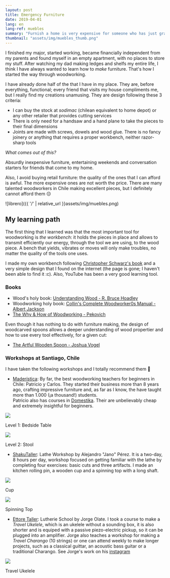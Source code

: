 ```yaml
---
layout: post
title: Emergency Furniture
date: 2019-04-01
lang: en
lang-ref: muebles
summary: "Furnish a home is very expensive for someone who has just graduated"
thumbnail: "assets/img/muebles_thumb.png"
---
```

I finished my major, started working, became financially independent from my parents and found myself in an empty apartment, with no places to store my stuff. After watching my dad making ledges and shelfs my entire life, I think I have always wanted to learn how to *make* furniture. That's how I started the way through woodworking.

I have already done half of the that I have in my place. They are, before everything, functional; every friend that visits my house compliments me, but I really find my creations unamusing. They are design following these 3 criteria:
- I can buy the stock at *sodimac* (chilean equivalent to home depot) or any other retailer that provides cutting services
- There is only need for a handsaw and a hand plane to take the pieces to their final dimensions
- Joints are made with screws, dowels and wood glue. There is no fancy joinery or anything that requires a proper workbench, neither razor-sharp tools

*What comes out of this?*

Absurdly inexpensive furniture, entertaining weekends and conversation starters for friends that come to my home.

Also, I avoid buying retail furniture: the quality of the ones that I can afford is awful. The more expensive ones are not worth the price. There are many talented woodworkers in Chile making excellent pieces, but I definitely cannot afford them :pensive:


![librero]({{ '/' | relative_url }}assets/img/muebles.png)


## My learning path
The first thing that I learned was that the most important tool for woodworking is *the workbench*: it holds the pieces in place and allows to transmit efficiently our energy, through the tool we are using, to the wood piece. A bench that yields, vibrates or moves will only make troubles, no matter the quality of the tools one uses.

I made my own workbench following [Christopher Schwarz's book](https://www.amazon.com/-/es/Christopher-Schwarz/dp/1440343128) and a very simple design that I found on the internet (the page is gone; I haven't been able to find it :c). Also, YouTube has been a very good learning tool.
### Books
- Wood's holy book: [Understanding Wood - R. Bruce Hoadley](https://www.amazon.es/Understanding-Wood-Craftsmans-Guide-Technology/dp/1561583588)
- Woodworking holy book: [Collin's Complete Woodworker0s Manual - Albert Jackson](https://www.amazon.com/Collins-Complete-Woodworkers-Manual-Jackson/dp/0007164424)
- [The Why & How of Woodworking - Pekovich](https://www.amazon.com/-/es/Michael-Pekovich/dp/1631869272)

Even though it has nothing to do with furniture making, the design of woodcarved spoons allows a deeper understanding of wood propertier and how to use every tool effectively, for a given cut:
- [The Artful Wooden Spoon - Joshua Vogel](https://www.amazon.com/-/es/Joshua-Vogel/dp/1452137722)

### Workshops at Santiago, Chile
I have taken the following workshops and I totally recommend them :100:

- [Maderística](https://www.maderistica.cl/): 
By far, the best woodworking teachers for beginners in Chile: Patricio y Carlos. They started their business more than 8 years ago, crafting impressive furniture and, as far as I know, the have taught more than 1.000 (¡a thousand!) students.<br>
Patricio also has courses in [Domestika](https://www.domestika.org/es/courses/557-carpinteria-profesional-para-principiantes). Their are unbelievably cheap and extremely insightful for beginners.

<section class="gallery">
    <div>
        <img src="{{ '/' | relative_url }}assets/img/maderistica1.png">
        <p class="caption">Level 1: Bedside Table</p>
    </div>
    <div>
        <img src="{{ '/' | relative_url }}assets/img/maderistica2.png">
        <p class="caption">Level 2: Stool</p>
    </div>
</section>

- [ShakuTaller](https://www.shakutaller.cl/): Lathe Workshop by Alejandro "Jano" Pérez. It is a two-day, 8 hours per day, workshop focused on getting familiar with the lathe by completing four exercises: basic cuts and three artifacts. I made an kitchen rolling pin, a wooden cup and a spinning top with a long shaft.

<section class="gallery">
    <div>
        <img src="{{ '/' | relative_url }}assets/img/torno1.png">
        <p class="caption">Cup</p>
    </div>
    <div>
        <img src="{{ '/' | relative_url }}assets/img/torno2.png">
        <p class="caption">Spinning Top</p>
    </div>
</section>


- [Ettore Taller](https://www.ettoretaller.cl/): Lutherie School by Jorge Olate. I took a course to make a *Travel Ukelele*, which is an ukelele without a sounding box, it is also shorter and is equiped with a passive piezo-electric pickup, so it can be plugged into an amplifier. Jorge also teaches a workshop for making a *Travel Charango* (10 strings) or one can attend weekly to make longer projects, such as a classical guittar, an acoustic bass guitar or a traditional Charango. See Jorge's work on his [instagram](https://www.instagram.com/ettoretaller/)

<section class="gallery">
    <div>
        <img src="{{ '/' | relative_url }}assets/img/ukelele.png">
        <p class="caption">Travel Ukelele</p>
    </div>
</section>